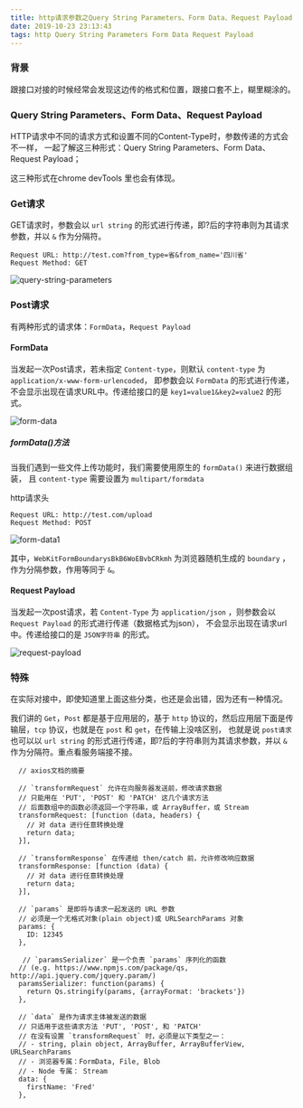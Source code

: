 ```yaml
---
title: http请求参数之Query String Parameters、Form Data、Request Payload
date: 2019-10-23 23:13:43
tags: http Query String Parameters Form Data Request Payload
---
```

### 背景
跟接口对接的时候经常会发现这边传的格式和位置，跟接口套不上，糊里糊涂的。

### Query String Parameters、Form Data、Request Payload
HTTP请求中不同的请求方式和设置不同的Content-Type时，参数传递的方式会不一样，
一起了解这三种形式：Query String Parameters、Form Data、Request Payload；

这三种形式在chrome devTools 里也会有体现。

### Get请求
GET请求时，参数会以 `url string` 的形式进行传递，即?后的字符串则为其请求参数，并以 `&` 作为分隔符。

```
Request URL: http://test.com?from_type=省&from_name='四川省'
Request Method: GET
```

![query-string-parameters](/images/article/http/querystringparameters.png)

### Post请求
有两种形式的请求体：`FormData`，`Request Payload`

#### FormData
当发起一次Post请求，若未指定 `Content-type`，则默认 `content-type` 为 `application/x-www-form-urlencoded`，
即参数会以 `FormData` 的形式进行传递，不会显示出现在请求URL中。传递给接口的是 `key1=value1&key2=value2` 的形式。

![form-data](/images/article/http/formdata.png)

##### formData()方法
当我们遇到一些文件上传功能时，我们需要使用原生的 `formData()` 来进行数据组装，
且 `content-type` 需要设置为 `multipart/formdata` 

http请求头
```
Request URL: http://test.com/upload
Request Method: POST
```
![form-data1](/images/article/http/formdata1.png)

其中，`WebKitFormBoundarysBkB6WoEBvbCRkmh` 为浏览器随机生成的 `boundary` ，作为分隔参数，作用等同于 `&`。

#### Request Payload
当发起一次post请求，若 `Content-Type` 为 `application/json` ，则参数会以 `Request Payload` 的形式进行传递（数据格式为json），
不会显示出现在请求url中。传递给接口的是 `JSON字符串` 的形式。

![request-payload](/images/article/http/requestpayload.png)

### 特殊
在实际对接中，即使知道里上面这些分类，也还是会出错，因为还有一种情况。

我们讲的 `Get`，`Post` 都是基于应用层的，基于 `http` 协议的，然后应用层下面是传输层，`tcp` 协议，也就是在 `post` 和 `get`，在传输上没啥区别，
也就是说 `post请求` 也可以以 `url string` 的形式进行传递，即?后的字符串则为其请求参数，并以 `&` 作为分隔符。重点看服务端接不接。

```
  // axios文档的摘要

  // `transformRequest` 允许在向服务器发送前，修改请求数据
  // 只能用在 'PUT', 'POST' 和 'PATCH' 这几个请求方法
  // 后面数组中的函数必须返回一个字符串，或 ArrayBuffer，或 Stream
  transformRequest: [function (data, headers) {
    // 对 data 进行任意转换处理
    return data;
  }],

  // `transformResponse` 在传递给 then/catch 前，允许修改响应数据
  transformResponse: [function (data) {
    // 对 data 进行任意转换处理
    return data;
  }],

  // `params` 是即将与请求一起发送的 URL 参数
  // 必须是一个无格式对象(plain object)或 URLSearchParams 对象
  params: {
    ID: 12345
  },

   // `paramsSerializer` 是一个负责 `params` 序列化的函数
  // (e.g. https://www.npmjs.com/package/qs, http://api.jquery.com/jquery.param/)
  paramsSerializer: function(params) {
    return Qs.stringify(params, {arrayFormat: 'brackets'})
  },

  // `data` 是作为请求主体被发送的数据
  // 只适用于这些请求方法 'PUT', 'POST', 和 'PATCH'
  // 在没有设置 `transformRequest` 时，必须是以下类型之一：
  // - string, plain object, ArrayBuffer, ArrayBufferView, URLSearchParams
  // - 浏览器专属：FormData, File, Blob
  // - Node 专属： Stream
  data: {
    firstName: 'Fred'
  },
```















